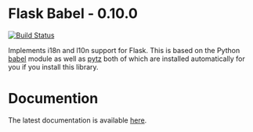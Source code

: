 # Flask Babel - 0.10.0

[![Build Status](https://travis-ci.org/python-babel/flask-babel.svg?branch=master)](https://travis-ci.org/python-babel/flask-babel)

Implements i18n and l10n support for Flask.  This is based on the Python
[babel][] module as well as [pytz][] both of which are installed automatically
for you if you install this library.

# Documention

The latest documentation is available [here][docs].

[babel]: https://github.com/python-babel/babel
[pytz]: https://pypi.python.org/pypi/pytz/
[docs]: https://pythonhosted.org/Flask-Babel/

